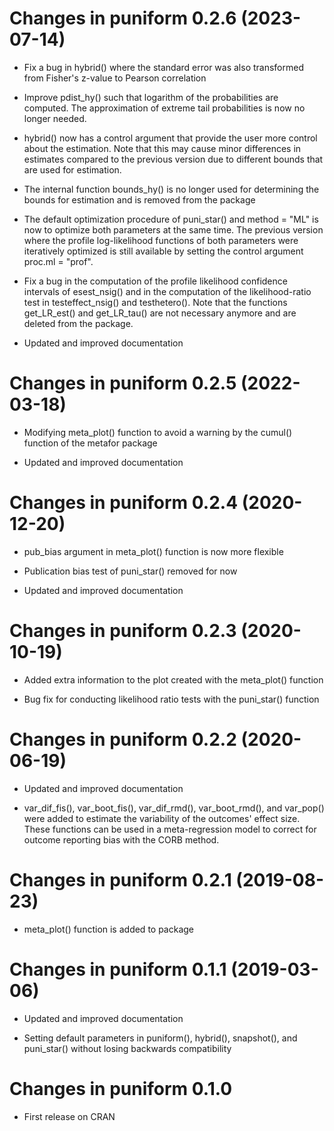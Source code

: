 # Changes in puniform 0.2.6 (2023-07-14)

- Fix a bug in hybrid() where the standard error was also transformed from Fisher's
z-value to Pearson correlation

- Improve pdist_hy() such that logarithm of the probabilities are computed. The 
approximation of extreme tail probabilities is now no longer needed.

- hybrid() now has a control argument that provide the user more control about the
estimation. Note that this may cause minor differences in estimates compared to 
the previous version due to different bounds that are used for estimation.

- The internal function bounds_hy() is no longer used for determining the bounds
for estimation and is removed from the package

- The default optimization procedure of puni_star() and method = "ML" is now to 
optimize both parameters at the same time. The previous version where the profile
log-likelihood functions of both parameters were iteratively optimized is still 
available by setting the control argument proc.ml = "prof".

- Fix a bug in the computation of the profile likelihood confidence intervals of 
esest_nsig() and in the computation of the likelihood-ratio test in testeffect_nsig()
and testhetero(). Note that the functions get_LR_est() and get_LR_tau() are not
necessary anymore and are deleted from the package.

- Updated and improved documentation


# Changes in puniform 0.2.5 (2022-03-18)

- Modifying meta_plot() function to avoid a warning by the cumul() function of the 
metafor package

- Updated and improved documentation


# Changes in puniform 0.2.4 (2020-12-20)

- pub_bias argument in meta_plot() function is now more flexible

- Publication bias test of puni_star() removed for now

- Updated and improved documentation


# Changes in puniform 0.2.3 (2020-10-19)

- Added extra information to the plot created with the meta_plot() function

- Bug fix for conducting likelihood ratio tests with the puni_star() function


# Changes in puniform 0.2.2 (2020-06-19)

- Updated and improved documentation

- var_dif_fis(), var_boot_fis(), var_dif_rmd(), var_boot_rmd(), and var_pop() 
were added to estimate the variability of the outcomes' effect size. These 
functions can be used in a meta-regression model to correct for outcome reporting 
bias with the CORB method.


# Changes in puniform 0.2.1 (2019-08-23)

- meta_plot() function is added to package


# Changes in puniform 0.1.1 (2019-03-06)

- Updated and improved documentation

- Setting default parameters in puniform(), hybrid(), snapshot(), and puni_star() without
losing backwards compatibility


# Changes in puniform 0.1.0

- First release on CRAN